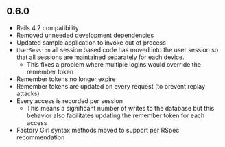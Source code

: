 ## 0.6.0

* Rails 4.2 compatibility
* Removed unneeded development dependencies
* Updated sample application to invoke out of process
* `UserSession` all session based code has moved into the user session so that all sessions are maintained separately for each device.
    - This fixes a problem where multiple logins would override the remember token
* Remember tokens no longer expire
* Remember tokens are updated on every request (to prevent replay attacks)
* Every access is recorded per session
    - This means a significant number of writes to the database but this behavior also facilitates updating the remember token for each access
* Factory Girl syntax methods moved to support per RSpec recommendation